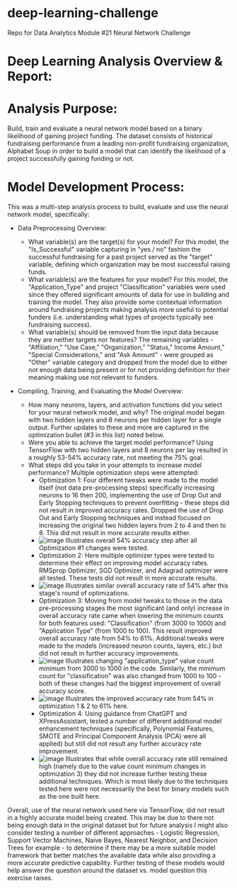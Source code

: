 # deep-learning-challenge
Repo for Data Analytics Module #21 Neural Network Challenge

# Deep Learning Analysis Overview & Report:

# Analysis Purpose: 

Build, train and evaluate a neural network model based on a binary likelihood of gaining project funding. The dataset consists of historical fundraising performance from a leading non-profit fundraising organization, Alphabet Soup in order to build a model that can identify the likelihood of a project successfully gaining funding or not.

# Model Development Process:

This was a multi-step analysis process to build, evaluate and use the neural network model, specifically:

* Data Preprocessing Overview:
  * What variable(s) are the target(s) for your model? For this model, the "Is_Successful" variable capturing in "yes / no" fashion the successful fundraising for a past project served as the "target" variable, defining which organization may be most successful raising funds.
  * What variable(s) are the features for your model? For this model, the "Application_Type" and project "Classification" variables were used since they offered significant amounts of data for use in building and training the model. They also provide some contextual information around fundraising projects making analysis more useful to potential funders (i.e. understanding what types of projects typically see fundraising success).
  * What variable(s) should be removed from the input data because they are neither targets nor features? The remaining variables - "Affiliation," "Use Case," "Organization," "Status," Income Amount," "Special Considerations," and "Ask Amount" - were grouped as "Other" variable category and dropped from the model due to either not enough data being present or for not providing definition for their meaning making use not relevant to funders.

* Compiling, Training, and Evaluating the Model Overview:
  * How many neurons, layers, and activation functions did you select for your neural network model, and why? The original model began with two hidden layers and 8 neurons per hidden layer for a single output. Further updates to these and more are captured in the optimization bullet (#3 in this list) noted below.
  * Were you able to achieve the target model performance? Using TensorFlow with two hidden layers and 8 neurons per lay resulted in a roughly 53-54% accuracy rate, not meeting the 75% goal.
  * What steps did you take in your attempts to increase model performance? Multiple optimization steps were attempted:
    * Optimization 1: Four different tweaks were made to the model itself (not data pre-processing steps) specifically increasing neurons to 16 then 200, implementing the use of Drop Out and Early Stopping techniques to prevent overfitting - these steps did not result in improved accuracy rates. Dropped the use of Drop Out and Early Stopping techniques and instead focused on increasing the original two hidden layers from 2 to 4 and then to 8. This did not result in more accurate results either.
    * ![image](https://github.com/karmafiend/deep-learning-challenge/assets/16076828/096c8112-b69e-428d-88d4-bd6fa1487cb9) Illustrates overall 54% accuracy step after all Optimization #1 changes were tested.
    * Optimization 2: Here multiple optimizer types were tested to determine their effect on improving model accuracy rates. RMSprop Optimizer, SGD Optimizer, and Adagrad optimizer were all tested. These tests did not result in more accurate results.
    * ![image](https://github.com/karmafiend/deep-learning-challenge/assets/16076828/ca6a5d0b-fd4b-49dd-b1dc-bcf356c106b8) Illustrates similar overall accuracy rate of 54% after this stage's round of optimizations.
    * Optimization 3: Moving from model tweaks to those in the data pre-processing stages the most significant (and only) increase in overall accuracy rate came when lowering the minimum counts for both features used: "Classification" (from 3000 to 1000) and "Application Type" (from 1000 to 100). This result improved overall accuracy rate from 54% to 61%. Additional tweaks were made to the models (increased neuron counts, layers, etc.) but did not result in further accuracy improvements.
    * ![image](https://github.com/karmafiend/deep-learning-challenge/assets/16076828/23fcf0f3-1e37-4f71-ab6c-714339af61a7) Illustrates changing "application_type" value count minimum from 3000 to 1000 in the code. Similarly, the minimum count for "classification" was also changed from 1000 to 100 - both of these changes had the biggest improvement of overall accuracy score.
    * ![image](https://github.com/karmafiend/deep-learning-challenge/assets/16076828/40672303-3f99-434f-99c3-10a85c7dbfa4) Illustrates the improved accuracy rate from 54% in optimization 1 & 2 to 61% here.
    * Optimization 4: Using guidance from ChatGPT and XPressAssistant, tested a number of different additional model enhancement techniques (specifically, Polynomial Features, SMOTE and Principal Component Analysis (PCA) were all applied) but still did not result any further accuracy rate improvement.
    * ![image](https://github.com/karmafiend/deep-learning-challenge/assets/16076828/f0f16459-1c17-47ec-8e0c-fd4295b48758) Illustrates that while overall accuracy rate still remained high (namely due to the value count minimum changes in optimization 3) they did not increase further testing these additional techniques. Which is most likely due to the techniques tested here were not necessarily the best for binary models such as the one built here.

Overall, use of the neural network used here via TensorFlow, did not result in a highly accurate model being created. This may be due to there not being enough data in the original dataset but for future analysis I might also consider testing a number of different approaches - Logistic Regression, Support Vector Machines, Naive Bayes, Nearest Neighbor, and Decision Trees for example - to determine if there may be a more suitable model framework that better matches the available data while also providing a more accurate predictive capability. Further testing of these models would help answer the question around the dataset vs. model question this exercise raises.
